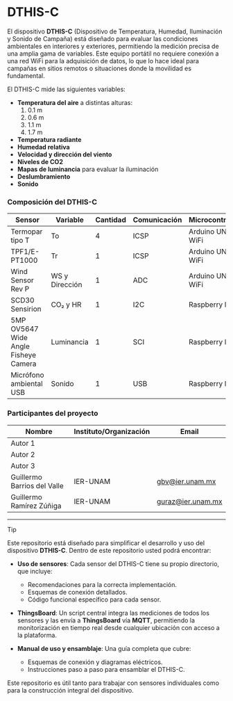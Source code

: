 # DTHIS-C

El dispositivo **DTHIS-C** (Dispositivo de Temperatura, Humedad, Iluminación y Sonido de Campaña) está diseñado para evaluar las condiciones ambientales en interiores y exteriores, permitiendo la medición precisa de una amplia gama de variables. Este equipo portátil no requiere conexión a una red WiFi para la adquisición de datos, lo que lo hace ideal para campañas en sitios remotos o situaciones donde la movilidad es fundamental.

El DTHIS-C mide las siguientes variables:

- **Temperatura del aire** a distintas alturas:
  1. 0.1 m
  2. 0.6 m
  3. 1.1 m
  4. 1.7 m
- **Temperatura radiante**
- **Humedad relativa**
- **Velocidad y dirección del viento**
- **Niveles de CO2**
- **Mapas de luminancia** para evaluar la iluminación
- **Deslumbramiento**
- **Sonido**


### Composición del DTHIS-C

| **Sensor**                                    | **Variable**     | **Cantidad** | **Comunicación** | **Microcontrolador**    |
|-----------------------------------------------|------------------|--------------|------------------|-------------------------|
| Termopar tipo T                               | To               | 4            | ICSP             | Arduino UNO R4 WiFi      |
| TPF1/E-PT1000                                 | Tr               | 1            | ICSP             | Arduino UNO R4 WiFi      |
| Wind Sensor Rev P                             | WS y Dirección   | 1            | ADC              | Arduino UNO R4 WiFi      |
| SCD30 Sensirion                               | CO₂ y HR         | 1            | I2C              | Raspberry Pi 4           |
| 5MP OV5647 Wide Angle Fisheye Camera          | Luminancia       | 1            | SCI              | Raspberry Pi 4           |
| Micrófono ambiental USB                       | Sonido           | 1            | USB              | Raspberry Pi 4           |


### Participantes del proyecto

|Nombre|Instituto/Organización|Email|
| ------------ | ------------ | ------------ |
|Autor 1| | |
|Autor 2| | |
|Autor 3| | |
|Guillermo Barrios del Valle|IER-UNAM|gbv@ier.unam.mx|
|Guillermo Ramírez Zúñiga|IER-UNAM|guraz@ier.unam.mx|


------------


> [!Tip]
> Este repositorio está diseñado para simplificar el desarrollo y uso del dispositivo **DTHIS-C**. Dentro de este repositorio usted podrá encontrar:
>
> - **Uso de sensores**: Cada sensor del DTHIS-C tiene su propio directorio, que incluye:
>   - Recomendaciones para la correcta implementación.
>   - Esquemas de conexión detallados.
>   - Código funcional específico para cada sensor.
>
> - **ThingsBoard**: Un script central integra las mediciones de todos los sensores y las envía a **ThingsBoard** vía **MQTT**, permitiendo la monitorización en tiempo real desde cualquier ubicación con acceso a la plataforma.
>
> - **Manual de uso y ensamblaje**: Una guía completa que cubre:
>   - Esquemas de conexión y diagramas eléctricos.
>   - Instrucciones paso a paso para ensamblar el DTHIS-C.
>   >
> Este repositorio es útil tanto para trabajar con sensores individuales como para la construcción integral del dispositivo.

